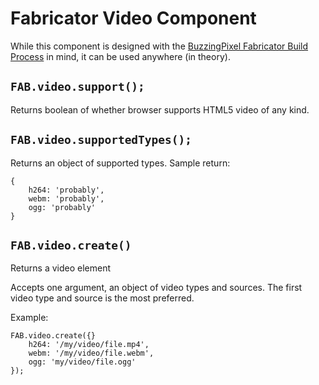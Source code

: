 # Fabricator Video Component

While this component is designed with the [BuzzingPixel Fabricator Build Process](https://github.com/tjdraper/buzzing-pixel-fabricator) in mind, it can be used anywhere (in theory).

## `FAB.video.support();`

Returns boolean of whether browser supports HTML5 video of any kind.

## `FAB.video.supportedTypes();`

Returns an object of supported types. Sample return:

```
{
	h264: 'probably',
	webm: 'probably',
	ogg: 'probably'
}
```

## `FAB.video.create()`

Returns a video element

Accepts one argument, an object of video types and sources. The first video type and source is the most preferred.

Example:

```
FAB.video.create({}
	h264: '/my/video/file.mp4',
	webm: '/my/video/file.webm',
	ogg: 'my/video/file.ogg'
});
```